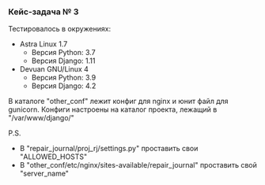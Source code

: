 ### Кейс-задача № 3 ###

Тестировалось в окружениях:
* Astra Linux 1.7
  * Версия Python: 3.7
  * Версия Django: 1.11
* Devuan GNU/Linux 4
  * Версия Python: 3.9
  * Версия Django: 4.2

В каталоге "other_conf" лежит конфиг для nginx и юнит файл для gunicorn. Конфиги настроены на каталог проекта, лежащий в "/var/www/django/"

P.S.
* В "repair_journal/proj_rj/settings.py" проставить свои "ALLOWED_HOSTS"
* В "other_conf/etc/nginx/sites-available/repair_journal" проставить свой "server_name"
